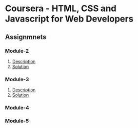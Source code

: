 # Coursera - HTML, CSS and Javascript for Web Developers

## Assignmnets

### Module-2
1. [Description](https://github.com/jhu-ep-coursera/fullstack-course4/blob/master/assignments/assignment2/Assignment-2.md)
2. [Solution](https://adityap301.github.io/coursera-web-dev/module2-solution/)

### Module-3
1. [Description](https://github.com/jhu-ep-coursera/fullstack-course4/blob/master/assignments/assignment3/Assignment-3.md)
2. [Solution](https://adityap301.github.io/coursera-web-dev/module3-solution/)

### Module-4

### Module-5
